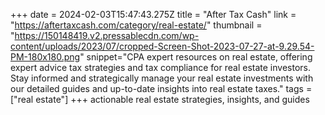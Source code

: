 +++
date = 2024-02-03T15:47:43.275Z
title = "After Tax Cash"
link = "https://aftertaxcash.com/category/real-estate/"
thumbnail = "https://150148419.v2.pressablecdn.com/wp-content/uploads/2023/07/cropped-Screen-Shot-2023-07-27-at-9.29.54-PM-180x180.png"
snippet="CPA expert resources on real estate, offering expert advice tax strategies and tax compliance for real estate investors. Stay informed and strategically manage your real estate investments with our detailed guides and up-to-date insights into real estate taxes."
tags = ["real estate"]
+++
actionable real estate strategies, insights, and guides

